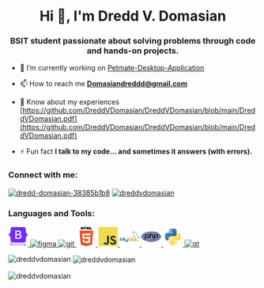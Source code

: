 <h1 align="center">Hi 👋, I'm Dredd V. Domasian</h1>
<h3 align="center">BSIT student passionate about solving problems through code and hands-on projects.</h3>

- 🔭 I’m currently working on [Petmate-Desktop-Application](https://github.com/DreddVDomasian/Petmate-Desktop-Application)

- 📫 How to reach me **Domasiandreddd@gmail.com**

- 📄 Know about my experiences [https://github.com/DreddVDomasian/DreddVDomasian/blob/main/DreddVDomasian.pdf](https://github.com/DreddVDomasian/DreddVDomasian/blob/main/DreddVDomasian.pdf)

- ⚡ Fun fact **I talk to my code... and sometimes it answers (with errors).**

<h3 align="left">Connect with me:</h3>
<p align="left">
<a href="https://linkedin.com/in/dredd-domasian-38385b1b8" target="blank"><img align="center" src="https://raw.githubusercontent.com/rahuldkjain/github-profile-readme-generator/master/src/images/icons/Social/linked-in-alt.svg" alt="dredd-domasian-38385b1b8" height="30" width="40" /></a>
<a href="https://fb.com/dreddvdomasian" target="blank"><img align="center" src="https://raw.githubusercontent.com/rahuldkjain/github-profile-readme-generator/master/src/images/icons/Social/facebook.svg" alt="dreddvdomasian" height="30" width="40" /></a>
</p>

<h3 align="left">Languages and Tools:</h3>
<p align="left"> <a href="https://getbootstrap.com" target="_blank" rel="noreferrer"> <img src="https://raw.githubusercontent.com/devicons/devicon/master/icons/bootstrap/bootstrap-plain-wordmark.svg" alt="bootstrap" width="40" height="40"/> </a> <a href="https://www.figma.com/" target="_blank" rel="noreferrer"> <img src="https://www.vectorlogo.zone/logos/figma/figma-icon.svg" alt="figma" width="40" height="40"/> </a> <a href="https://git-scm.com/" target="_blank" rel="noreferrer"> <img src="https://www.vectorlogo.zone/logos/git-scm/git-scm-icon.svg" alt="git" width="40" height="40"/> </a> <a href="https://www.w3.org/html/" target="_blank" rel="noreferrer"> <img src="https://raw.githubusercontent.com/devicons/devicon/master/icons/html5/html5-original-wordmark.svg" alt="html5" width="40" height="40"/> </a> <a href="https://developer.mozilla.org/en-US/docs/Web/JavaScript" target="_blank" rel="noreferrer"> <img src="https://raw.githubusercontent.com/devicons/devicon/master/icons/javascript/javascript-original.svg" alt="javascript" width="40" height="40"/> </a> <a href="https://www.mysql.com/" target="_blank" rel="noreferrer"> <img src="https://raw.githubusercontent.com/devicons/devicon/master/icons/mysql/mysql-original-wordmark.svg" alt="mysql" width="40" height="40"/> </a> <a href="https://www.php.net" target="_blank" rel="noreferrer"> <img src="https://raw.githubusercontent.com/devicons/devicon/master/icons/php/php-original.svg" alt="php" width="40" height="40"/> </a> <a href="https://www.python.org" target="_blank" rel="noreferrer"> <img src="https://raw.githubusercontent.com/devicons/devicon/master/icons/python/python-original.svg" alt="python" width="40" height="40"/> </a> <a href="https://www.qt.io/" target="_blank" rel="noreferrer"> <img src="https://upload.wikimedia.org/wikipedia/commons/0/0b/Qt_logo_2016.svg" alt="qt" width="40" height="40"/> </a> </p>

<p><img align="left" src="https://github-readme-stats.vercel.app/api/top-langs?username=dreddvdomasian&show_icons=true&locale=en&layout=compact" alt="dreddvdomasian" /></p>

<p>&nbsp;<img align="center" src="https://github-readme-stats.vercel.app/api?username=dreddvdomasian&show_icons=true&locale=en" alt="dreddvdomasian" /></p>

<p><img align="center" src="https://github-readme-streak-stats.herokuapp.com/?user=dreddvdomasian&" alt="dreddvdomasian" /></p>
